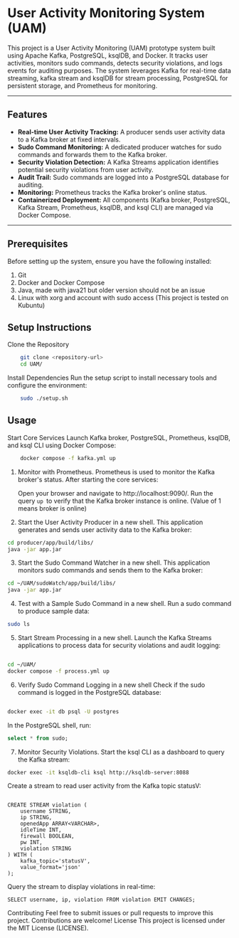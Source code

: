
# User Activity Monitoring System (UAM)
This project is a User Activity Monitoring (UAM) prototype system built using Apache Kafka, PostgreSQL, ksqlDB, and Docker. It tracks user activities, monitors sudo commands, detects security violations, and logs events for auditing purposes. The system leverages Kafka for real-time data streaming, kafka stream and ksqlDB for stream processing, PostgreSQL for persistent storage, and Prometheus for monitoring.

---

## Features

- **Real-time User Activity Tracking:** A producer sends user activity data to a Kafka broker at fixed intervals.
- **Sudo Command Monitoring:** A dedicated producer watches for sudo commands and forwards them to the Kafka broker.
- **Security Violation Detection:** A Kafka Streams application identifies potential security violations from user activity.
- **Audit Trail:** Sudo commands are logged into a PostgreSQL database for auditing.
- **Monitoring:** Prometheus tracks the Kafka broker's online status.
- **Containerized Deployment:** All components (Kafka broker, PostgreSQL, Kafka Stream, Prometheus, ksqlDB, and ksql CLI) are managed via Docker Compose.

---


## Prerequisites
Before setting up the system, ensure you have the following installed:

1. Git
2. Docker and Docker Compose
3. Java, made with java21 but older version should not be an issue
4. Linux with xorg and account with sudo access (This project is tested on Kubuntu)

## Setup Instructions

Clone the Repository
```bash
    git clone <repository-url>
    cd UAM/
```
Install Dependencies
    Run the setup script to install necessary tools and configure the environment:
```bash
    sudo ./setup.sh
```
## Usage
 Start Core Services
    Launch Kafka broker, PostgreSQL, Prometheus, ksqlDB, and ksql CLI using Docker Compose:
```bash
    docker compose -f kafka.yml up
```

1. Monitor with Prometheus.
Prometheus is used to monitor the Kafka broker's status. After starting the core services:

    Open your browser and navigate to http://localhost:9090/.
    Run the query ```up ```to verify that the Kafka broker instance is online. (Value of 1 means broker is online)

2. Start the User Activity Producer in a new shell.
This application generates and sends user activity data to the Kafka broker:
```bash
cd producer/app/build/libs/
java -jar app.jar
```
3. Start the Sudo Command Watcher in a new shell.
This application monitors sudo commands and sends them to the Kafka broker:
```bash
cd ~/UAM/sudoWatch/app/build/libs/
java -jar app.jar
```
4. Test with a Sample Sudo Command in a new shell.
Run a sudo command to produce sample data:
```bash
sudo ls
```
5. Start Stream Processing in a new shell.
Launch the Kafka Streams applications to process data for security violations and audit logging:
```bash

cd ~/UAM/
docker compose -f process.yml up
```
6. Verify Sudo Command Logging in a new shell
Check if the sudo command is logged in the PostgreSQL database:
```bash

docker exec -it db psql -U postgres
```
In the PostgreSQL shell, run:
```sql
select * from sudo;
```
7. Monitor Security Violations.
Start the ksql CLI as a dashboard to query the Kafka stream:
```bash
docker exec -it ksqldb-cli ksql http://ksqldb-server:8088
```
Create a stream to read user activity from the Kafka topic statusV:
```ksqldb-cli

CREATE STREAM violation (
    username STRING, 
    ip STRING, 
    openedApp ARRAY<VARCHAR>, 
    idleTime INT, 
    firewall BOOLEAN, 
    pw INT, 
    violation STRING
) WITH (
    kafka_topic='statusV', 
    value_format='json'
);
```
Query the stream to display violations in real-time:
```ksqldb-cli
SELECT username, ip, violation FROM violation EMIT CHANGES;
```

Contributing
Feel free to submit issues or pull requests to improve this project. Contributions are welcome!
License
This project is licensed under the MIT License (LICENSE).

